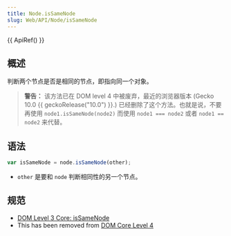 ```yaml
---
title: Node.isSameNode
slug: Web/API/Node/isSameNode
---
```

{{ ApiRef() }}

## 概述

判断两个节点是否是相同的节点，即指向同一个对象。

> **警告：** 该方法已在 DOM level 4 中被废弃，最近的浏览器版本 (Gecko 10.0 {{ geckoRelease("10.0") }}.) 已经删除了这个方法。也就是说，不要再使用 `node1.isSameNode(node2)` 而使用 `node1 === node2` 或者 `node1 == node2` 来代替。

## 语法

```js
var isSameNode = node.isSameNode(other);
```

- `other` 是要和 `node` 判断相同性的另一个节点。

## 规范

- [DOM Level 3 Core: isSameNode](http://www.w3.org/TR/DOM-Level-3-Core/core.html#Node3-isSameNode)
- This has been removed from [DOM Core Level 4](http://www.w3.org/TR/domcore/)
